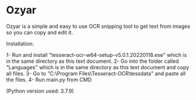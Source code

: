 # Ozyar
Ozyar is a simple and easy to use OCR snipping tool to get text from images so you can copy and edit it.

Installation:

1- Run and install "tesseract-ocr-w64-setup-v5.0.1.20220118.exe" which is in the same directory as this text document.
2- Go into the folder called "Languages" ​​which is in the same directory as this text document and copy all files.
3- Go to "C:\Program Files\Tesseract-OCR\tessdata" and paste all the files.
4- Run main.py from CMD

(Python version used: 3.7.9)